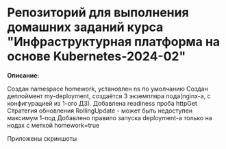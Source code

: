 # Репозиторий для выполнения домашних заданий курса "Инфраструктурная платформа на основе Kubernetes-2024-02" 

**Описание:**

Создан namespace homework, установлен ns по умолчанию
Создан деплоймент my-deployment, создаётся 3 экземпляра пода(nginx-a, с конфигурацией из 1-ого ДЗ).
Добавлена readiness проба httpGet
Стратегия обновления RollingUpdate - может быть недоступен максимум 1-под
Добавлено правило запуска deployment-a только на нодах c меткой homework=true

Приложены скриншоты